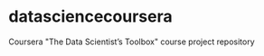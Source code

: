 datasciencecoursera
===================

Coursera "The Data Scientist’s Toolbox" course project repository
